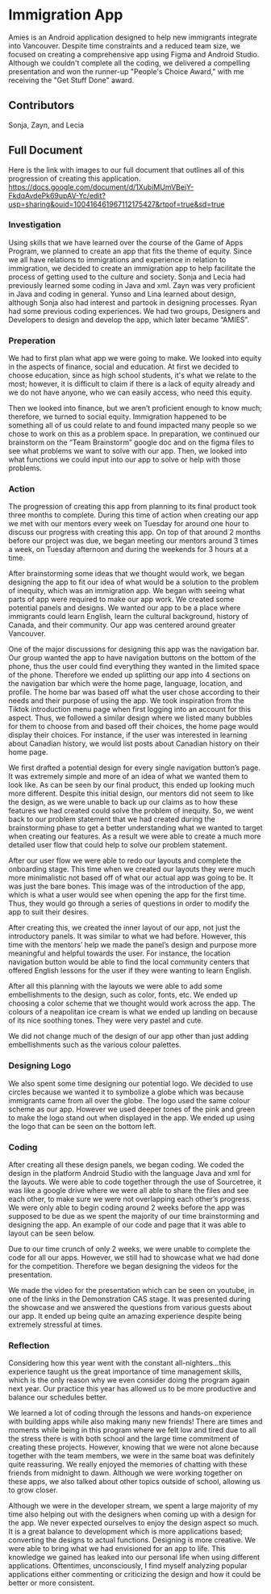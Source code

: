 # Immigration App #

Amies is an Android application designed to help new immigrants integrate into Vancouver. Despite time constraints and a reduced team size, we focused on creating a comprehensive app using Figma and Android Studio. Although we couldn't complete all the coding, we delivered a compelling presentation and won the runner-up "People's Choice Award," with me receiving the "Get Stuff Done" award.

## Contributors ##
Sonja, Zayn, and Lecia

## Full Document ##
Here is the link with images to our full document that outlines all of this progression of creating this application. https://docs.google.com/document/d/1XubiMUmVBejY-FkdqAvdePk69upAV-Yc/edit?usp=sharing&ouid=100416461967112175427&rtpof=true&sd=true

### Investigation ##

Using skills that we have learned over the course of the Game of Apps Program, we planned to create an app that fits the theme of equity. Since we all have relations to immigrations and experience in relation to immigration, we decided to create an immigration app to help facilitate the process of getting used to the culture and society. Sonja and Lecia had previously learned some coding in Java and xml. Zayn was very proficient in Java and coding in general. Yunso and Lina learned about design, although Sonja also had interest and partook in designing processes. Ryan had some previous coding experiences. We had two groups, Designers and Developers to design and develop the app, which later became “AMIES”.

### Preperation ###
We had to first plan what app we were going to make. We looked into equity in the aspects of finance, social and education. At first we decided to choose education, since as high school students, it's what we relate to the most; however, it is difficult to claim if there is a lack of equity already and we do not have anyone, who we can easily access, who need this equity. 

Then we looked into finance, but we aren’t proficient enough to know much; therefore, we turned to social equity. Immigration happened to be something all of us could relate to and found impacted many people so we chose to work on this as a problem space. In preparation, we continued our brainstorm on the “Team Brainstorm” google doc and on the figma files to see what problems we want to solve with our app. Then, we looked into what functions we could input into our app to solve or help with those problems. 

### Action ###
The progression of creating this app from planning to its final product took three months to complete. During this time of action when creating our app we met with our mentors every week on Tuesday for around one hour to discuss our progress with creating this app. On top of that around 2 months before our project was due, we began meeting our mentors around 3 times a week, on Tuesday afternoon and during the weekends for 3 hours at a time. 

After brainstorming some ideas that we thought would work, we began designing the app to fit our idea of what would be a solution to the problem of inequity, which was an immigration app. We began with seeing what parts of app were required to make our app work. We created some potential panels and designs. We wanted our app to be a place where immigrants could learn English, learn the cultural background, history of Canada, and their community. Our app was centered around greater Vancouver. 

One of the major discussions for designing this app was the navigation bar. Our group wanted the app to have navigation buttons on the bottom of the phone, thus the user could find everything they wanted in the limited space of the phone. Therefore we ended up splitting our app into 4 sections on the navigation bar which were the home page, language, location, and profile. The home bar was based off what the user chose according to their needs and their purpose of using the app. We took inspiration from the Tiktok introduction menu page when first logging into an account for this aspect. Thus, we followed a similar design where we listed many bubbles for them to choose from and based off their choices, the home page would display their choices. For instance, if the user was interested in learning about Canadian history, we would list posts about Canadian history on their home page. 

We first drafted a potential design for every single navigation button’s page. It was extremely simple and more of an idea of what we wanted them to look like. As can be seen by our final product, this ended up looking much more different. Despite this initial design, our mentors did not seem to like the design, as we were unable to back up our claims as to how these features we had created could solve the problem of inequity. So, we went back to our problem statement that we had created during the brainstorming phase to get a better understanding what we wanted to target when creating our features. As a result we were able to create a much more detailed user flow that could help to solve our problem statement. 

After our user flow we were able to redo our layouts and complete the onboarding stage. This time when we created our layouts they were much more minimalistic not based off of what our actual app was going to be. It was just the bare bones. This image was of the introduction of the app, which is what a user would see when opening the app for the first time. Thus, they would go through a series of questions in order to modify the app to suit their desires.

After creating this, we created the inner layout of our app, not just the introductory panels. It was similar to what we had before. However, this time with the mentors’ help we made the panel’s design and purpose more meaningful and helpful towards the user. For instance, the location navigation button would be able to find the local community centers that offered English lessons for the user if they were wanting to learn English. 

After all this planning with the layouts we were able to add some embellishments to the design, such as color, fonts, etc. We ended up choosing a color scheme that we thought would work across the app. The colours of a neapolitan ice cream is what we ended up landing on because of its nice soothing tones. They were very pastel and cute.  

We did not change much of the design of our app other than just adding embellishments such as the various colour palettes. 

### Designing Logo ###


We also spent some time designing our potential logo. We decided to use circles because we wanted it to symbolize a globe which was because immigrants came from all over the globe. The logo used the same colour scheme as our app. However we used deeper tones of the pink and green to make the logo stand out when displayed in the app. We ended up using the logo that can be seen on the bottom left. 


### Coding ###

After creating all these design panels, we began coding. We coded the design in the platform Android Studio with the language Java and xml for the layouts. We were able to code together through the use of Sourcetree, it was like a google drive where we were all able to share the files and see each other, to make sure we were not overlapping each other’s progress. We were only able to begin coding around 2 weeks before the app was supposed to be due as we spent the majority of our time brainstorming and designing the app. An example of our code and page that it was able to layout can be seen below.

Due to our time crunch of only 2 weeks, we were unable to complete the code for all our apps. However, we still had to showcase what we had done for the competition. Therefore we began designing the videos for the presentation. 

We made the video for the presentation which can be seen on youtube, in one of the links in the Demonstration CAS stage. It was presented during the showcase and we answered the questions from various guests about our app. It ended up being quite an amazing experience despite being extremely stressful at times. 

### Reflection ###

Considering how this year went with the constant all-nighters…this experience taught us the great importance of time management skills, which is the only reason why we even consider doing the program again next year. Our practice this year has allowed us to be more productive and balance our schedules better.

We learned a lot of coding through the lessons and hands-on experience with building apps while also making many new friends! There are times and moments while being in this program where we felt low and tired due to all the stress there is with both school and the large time commitment of creating these projects. However, knowing that we were not alone because together with the team members, we were in the same boat was definitely quite reassuring. We really enjoyed the memories of chatting with these friends from midnight to dawn. Although we were working together on these apps, we also talked about other topics outside of school, allowing us to grow closer.

Although we were in the developer stream, we spent a large majority of my time also helping out with the designers when coming up with a design for the app. We never expected ourselves to enjoy the design aspect so much. It is a great balance to development which is more applications based; converting the designs to actual functions. Designing is more creative. We were able to bring what we had envisioned for an app to life. This knowledge we gained has leaked into our personal life when using different applications. Oftentimes, unconsciously, I find myself analyzing popular applications either commenting or criticizing the design and how it could be better or more consistent. 

